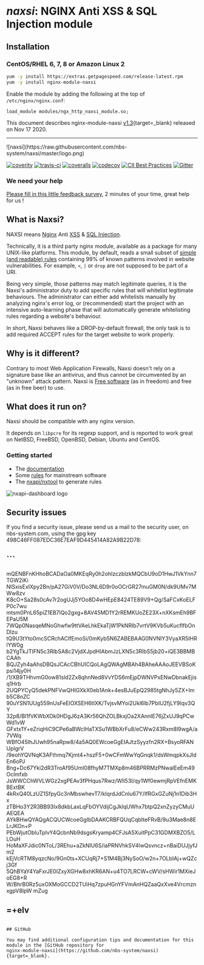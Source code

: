 # _naxsi_: NGINX Anti XSS & SQL Injection module


## Installation

### CentOS/RHEL 6, 7, 8 or Amazon Linux 2

```bash
yum -y install https://extras.getpagespeed.com/release-latest.rpm
yum -y install nginx-module-naxsi
```

Enable the module by adding the following at the top of `/etc/nginx/nginx.conf`:

```nginx
load_module modules/ngx_http_naxsi_module.so;
```


This document describes nginx-module-naxsi [v1.3](https://github.com/nbs-system/naxsi/releases/tag/1.3){target=_blank} 
released on Nov 17 2020.
    
<hr />
![naxsi](https://raw.githubusercontent.com/nbs-system/naxsi/master/logo.png)

[![coverity](https://scan.coverity.com/projects/1883/badge.svg)](https://scan.coverity.com/projects/1883)
[![travis-ci](https://travis-ci.org/nbs-system/naxsi.svg?branch=master)](https://travis-ci.org/nbs-system/naxsi)
[![coveralls](https://coveralls.io/repos/github/nbs-system/naxsi/badge.svg?branch=master)](https://coveralls.io/github/nbs-system/naxsi?branch=master)
[![codecov](http://codecov.io/github/nbs-system/naxsi/coverage.svg?branch=master)](http://codecov.io/github/nbs-system/naxsi?branch=master)
[![CII Best Practices](https://bestpractices.coreinfrastructure.org/projects/740/badge)](https://bestpractices.coreinfrastructure.org/projects/740)
[![Gitter](https://img.shields.io/gitter/room/nwjs/nw.js.svg)](https://gitter.im/nbs-system/naxsi)

### We need your help

[Please fill in this little feedback survey](https://docs.google.com/spreadsheet/viewform?formkey=dG9UWDFuTEhiWWt4UF9fZEtwWFVJUlE6MQ), 2 minutes of your time, great help for us !


## What is Naxsi?

NAXSI means [Nginx]( http://nginx.org/ ) Anti [XSS]( https://www.owasp.org/index.php/Cross-site_Scripting_%28XSS%29 ) & [SQL Injection]( https://www.owasp.org/index.php/SQL_injection ). 

Technically, it is a third party nginx module, available as a package for
many UNIX-like platforms. This module, by default, reads a small subset of
[simple (and readable) rules]( https://github.com/nbs-system/naxsi/blob/master/naxsi_config/naxsi_core.rules )
containing 99% of known patterns involved in
website vulnerabilities. For example, `<`, `|` or `drop` are not supposed
to be part of a URI.

Being very simple, those patterns may match legitimate queries, it is
the Naxsi's administrator duty to add specific rules that will whitelist
legitimate behaviours. The administrator can either add whitelists manually
by analyzing nginx's error log, or (recommended) start the project with an
intensive auto-learning phase that will automatically generate whitelisting
rules regarding a website's behaviour.

In short, Naxsi behaves like a DROP-by-default firewall, the only task
is to add required ACCEPT rules for the target website to work properly.

## Why is it different?

Contrary to most Web Application Firewalls, Naxsi doesn't rely on a
signature base like an antivirus, and thus cannot be circumvented by an
"unknown" attack pattern.
Naxsi is [Free software]( https://www.gnu.org/licenses/gpl.html ) (as in freedom)
and free (as in free beer) to use.

## What does it run on?
Naxsi should be compatible with any nginx version.

It depends on `libpcre` for its regexp support, and is reported to work great on NetBSD, FreeBSD, OpenBSD, Debian, Ubuntu and CentOS.

### Getting started

- The [documentation](https://github.com/nbs-system/naxsi/wiki)
- Some [rules]( https://github.com/nbs-system/naxsi-rules ) for mainstream software
- The [nxapi/nxtool]( https://github.com/nbs-system/naxsi/tree/master/nxapi ) to generate rules


<img alt="nxapi-dashboard logo" src="https://raw.githubusercontent.com/wiki/nbs-system/naxsi/Images/kibana.png" align="center"/>   

## Security issues


If you find a security issue, please send us a mail to the security user, on nbs-system.com, using the gpg key 498C46FF087EDC36E7EAF9D445414A82A9B22D78:

## ```

mQENBFnKHhoBCADaOa0MKEqRy0h2ohIzczblzkMQCbU9oD1HwJ1VkYnn7TGW2iKi
NISxisExIXpy2Bn/pA27GiV0V/Do3NL6D9r0oOCrGR27muGM0N/dk9UMv7MWw8zv
K8cO+Sa28s0cAv7r2ogUJj5YOo8D4wHEpE8424TE89V9+Qg/SaFCxKoELFP0c7wu
mtsm0PnL65piZ1EB7lQo2gxg+8AV45MD1Y2rREMKUoZE23X+nXKsmEh9BFEPaU5M
7WQp0NasqeMNoGhwfw9ttVAeLhkEkaTjW1PkNRIb7vrtV9KVb5uKucflfbOnDlzu
tQ9U3tYto0mcSCRchAClfEmoSi/0mKyb5N6ZABEBAAG0NVNlY3VyaXR5IHRlYW0g
b2YgTkJTIFN5c3RlbSA8c2VjdXJpdHlAbmJzLXN5c3RlbS5jb20+iQE3BBMBCAAh
BQJZyh4aAhsDBQsJCAcCBhUICQoLAgQWAgMBAh4BAheAAAoJEEVBSoKpsi14jy0H
/1/XB9THhvmG0ow81sld2Zx8qhnNed8VvYDS6mEjpDWNVPxENwDbnakEjisq1Hrb
2UQPYCyQ5dekPNFVwQHIGXkX0eb1Ank+4esBJuEpQ2985tgNhJy5ZX+Imb5C8nZC
90uYSN1UUg559nUsFeElOXSEH6tIXK/TvjsvMYoi2Ukl6lb7PbIU2fjLY9Iqv3QY
32p8/Bl1fVKWbXOk0HDgJ6zA3Kr56QhZOLBkxjOa2XAnnIE76jZxUJ9qPCwWd1vW
GFxtx1Y+eZriqHiC9CPe6aBWcIHaTXSu1WBbXrFu8/eCWw243Rxm8l9wgA/a7VWq
WBfO45IhJUwh95naRpw8/4a5AQ0EWcoeGgEIAJtzSyyzfn2RX+BsyoRFANUpIgrV
/9eohYQVNqK3AFthmq7Kjmt4+hszF5+0wCFmWwYqGnqk1/dsWmqpkXsJldEn6oPJ
Bng+Dc67Yki2dR3TroAf95UmI08fhyM7TMXp8m46BPRRMzPNwalEeEm49Oclmfxb
JsWWCChWVLWGz2xgPEAv3fPHqus7Rwz/WIl53l/qy1Wf0ewmjRpVEfnEMKBExtBK
4kRxQ40LzUZ1SfpyGc3nMbswhevT7/klqrdJdCnlu67Y/IfRGxGZuNj1n1Dib3Hx
zTBHo3Y2R3BB93Ix8dkbLaxLqFbOYVdijCgJklqUWhx7btpQ2xnZyzyCMuUAEQEA
AYkBHwQYAQgACQUCWcoeGgIbDAAKCRBFQUqCqbIteFRvB/9u3Mae8n8ELrJKOn+P
PEbWjutObIuTplvY4QcbnNb9dsgsKryamp4CFJsA5XuitPpC31GDMXBZO5/LLOuH
HoMaXFJdic0NToL/3REhu+aZkNIU6S/iaPRNVhkSV4lwQsvncz+nBaiDUJjyfJm2
kEjVcRTM8yqzcNo/9Gn0ts+XCUqRj7+S1M4Bj3NySoO/w2n+7OLbIAj+wQZcj3Gf
5QhBYaY4YaFxrJE0IZxyXGHw8xhKR6AN+u4TO7LRCW+cWV/sHWir1MXieJoEG8+R
W/BhrB0Rz5uxOXMoGCCD2TUiHq7zpuHGnYFVmAnHQZaaQxXve4VrcmznxgpV8lpW
mZug
## =+eIv
```

## GitHub

You may find additional configuration tips and documentation for this module in the [GitHub repository for 
nginx-module-naxsi](https://github.com/nbs-system/naxsi){target=_blank}.